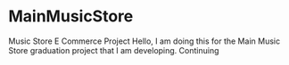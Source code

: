 # MainMusicStore
Music Store E Commerce Project
Hello, I am doing this for the Main Music Store graduation project that I am developing. Continuing

